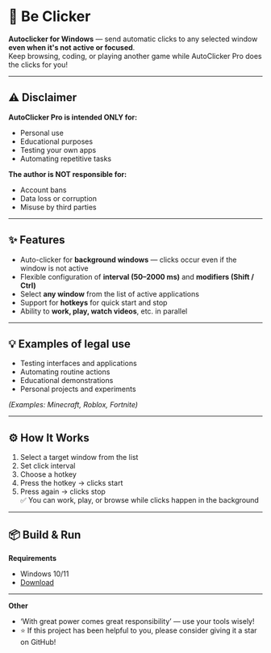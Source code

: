# 🚀 Be Clicker

**Autoclicker for Windows** — send automatic clicks to any selected window **even when it's not active or focused**.  
Keep browsing, coding, or playing another game while AutoClicker Pro does the clicks for you!

---

## ⚠️ Disclaimer

**AutoClicker Pro is intended ONLY for:**
- Personal use
- Educational purposes
- Testing your own apps
- Automating repetitive tasks

**The author is NOT responsible for:**
- Account bans
- Data loss or corruption
- Misuse by third parties

---

## ✨ Features
- Auto-clicker for **background windows** — clicks occur even if the window is not active
- Flexible configuration of **interval (50–2000 ms)** and **modifiers (Shift / Ctrl)**
- Select **any window** from the list of active applications
- Support for **hotkeys** for quick start and stop
- Ability to **work, play, watch videos**, etc. in parallel

---

## 💡 Examples of legal use
- Testing interfaces and applications
- Automating routine actions
- Educational demonstrations
- Personal projects and experiments

*(Examples: Minecraft, Roblox, Fortnite)*

---

## ⚙️ How It Works

1. Select a target window from the list
2. Set click interval
3. Choose a hotkey
4. Press the hotkey → clicks start
5. Press again → clicks stop  
   ✅ You can work, play, or browse while clicks happen in the background

---

## 📦 Build & Run

**Requirements**
- Windows 10/11
- [Download](https://github.com/xthebestCode/beclicker/releases/tag/autoclicker)

---
**Other**

- ‘With great power comes great responsibility’ — use your tools wisely!
- ⭐ If this project has been helpful to you, please consider giving it a star on GitHub!
